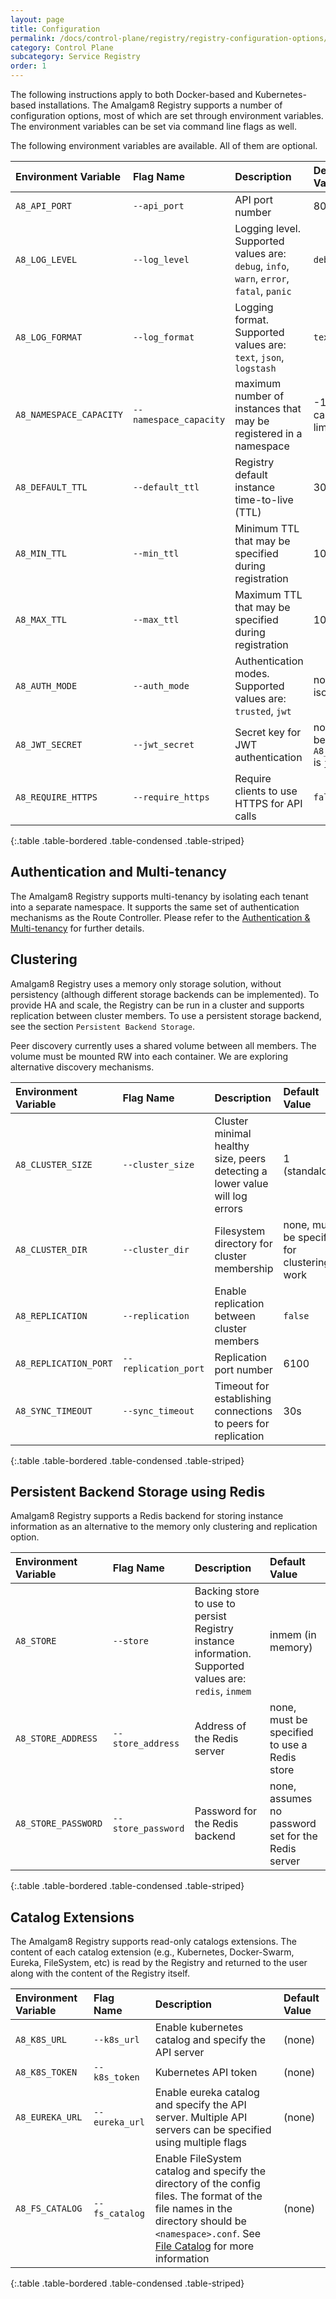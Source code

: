 ```yaml
---
layout: page
title: Configuration
permalink: /docs/control-plane/registry/registry-configuration-options/
category: Control Plane
subcategory: Service Registry
order: 1
---
```


The following instructions apply to both Docker-based and Kubernetes-based
installations. The Amalgam8 Registry supports a number of configuration
options, most of which are set through environment variables. The environment
variables can be set via command line flags as well.

The following environment variables are available. All of them are optional.

| Environment Variable | Flag Name                   | Description | Default Value |
|:---------------------|:----------------------------|:------------|:--------------|
| `A8_API_PORT` | `--api_port` | API port number | 8080 |
| `A8_LOG_LEVEL` | `--log_level` | Logging level. Supported values are: `debug`, `info`, `warn`, `error`, `fatal`, `panic` | `debug` |
| `A8_LOG_FORMAT` | `--log_format` | Logging format. Supported values are: `text`, `json`, `logstash` | `text` |
| `A8_NAMESPACE_CAPACITY` | `--namespace_capacity` | maximum number of instances that may be registered in a namespace | -1 (no capacity limit) |  
| `A8_DEFAULT_TTL` | `--default_ttl` | Registry default instance time-to-live (TTL) | 30s |
| `A8_MIN_TTL` | `--min_ttl` | Minimum TTL that may be specified during registration | 10s | 
| `A8_MAX_TTL` | `--max_ttl` | Maximum TTL that may be specified during registration | 10m |
| `A8_AUTH_MODE` | `--auth_mode` | Authentication modes. Supported values are: `trusted`, `jwt` | none (no isolation) |
| `A8_JWT_SECRET` | `--jwt_secret` | Secret key for JWT authentication | none (must be set if `A8_AUTH_MODE` is `jwt`) |
| `A8_REQUIRE_HTTPS` | `--require_https` | Require clients to use HTTPS for API calls | `false` |
{:.table .table-bordered .table-condensed .table-striped}

## Authentication and Multi-tenancy

The Amalgam8 Registry supports multi-tenancy by isolating each tenant into
a separate namespace.  It supports the same set of authentication
mechanisms as the Route Controller. Please refer to the
[Authentication & Multi-tenancy](/docs/control-plane/controller/controller-authentication/)
for further details.

## Clustering

Amalgam8 Registry uses a memory only storage solution, without persistency
(although different storage backends can be implemented). To provide HA and
scale, the Registry can be run in a cluster and supports replication
between cluster members. To use a persistent storage backend, see the
section `Persistent Backend Storage`.

Peer discovery currently uses a shared volume between all members. The
volume must be mounted RW into each container.  We are exploring
alternative discovery mechanisms.


| Environment Variable | Flag Name                   | Description | Default Value |
|:---------------------|:----------------------------|:------------|:--------------|
| `A8_CLUSTER_SIZE` | `--cluster_size` | Cluster minimal healthy size, peers detecting a lower value will log errors | 1 (standalone) |
| `A8_CLUSTER_DIR` | `--cluster_dir` | Filesystem directory for cluster membership | none, must be specified for clustering to work |
| `A8_REPLICATION` | `--replication` | Enable replication between cluster members | `false` |
| `A8_REPLICATION_PORT` | `--replication_port` | Replication port number | 6100 |
| `A8_SYNC_TIMEOUT` | `--sync_timeout` | Timeout for establishing connections to peers for replication | 30s |
{:.table .table-bordered .table-condensed .table-striped}

## Persistent Backend Storage using Redis

Amalgam8 Registry supports a Redis backend for storing instance information
as an alternative to the memory only clustering and replication option.

| Environment Variable | Flag Name                   | Description | Default Value |
|:---------------------|:----------------------------|:------------|:--------------|
| `A8_STORE` | `--store` | Backing store to use to persist Registry instance information. Supported values are: `redis`, `inmem`  | inmem (in memory) |
| `A8_STORE_ADDRESS` | `--store_address` | Address of the Redis server | none, must be specified to use a Redis store |
| `A8_STORE_PASSWORD` | `--store_password` | Password for the Redis backend | none, assumes no password set for the Redis server |
{:.table .table-bordered .table-condensed .table-striped}

## Catalog Extensions

The Amalgam8 Registry supports read-only catalogs extensions. The content
of each catalog extension (e.g., Kubernetes, Docker-Swarm, Eureka,
FileSystem, etc) is read by the Registry and returned to the user along
with the content of the Registry itself.

| Environment Variable | Flag Name                   | Description | Default Value |
|:---------------------|:----------------------------|:------------|:--------------|
| `A8_K8S_URL` | `--k8s_url` | Enable kubernetes catalog and specify the API server | (none) |
| `A8_K8S_TOKEN` | `--k8s_token` | Kubernetes API token | (none) |
| `A8_EUREKA_URL` | `--eureka_url` | Enable eureka catalog and specify the API server. Multiple API servers can be specified using multiple flags | (none) |
| `A8_FS_CATALOG` | `--fs_catalog` | Enable FileSystem catalog and specify the directory of the config files. The format of the file names in the directory should be `<namespace>.conf`. See [File Catalog](/docs/control-plane/registry/file-catalog/) for more information | (none) |
{:.table .table-bordered .table-condensed .table-striped}
